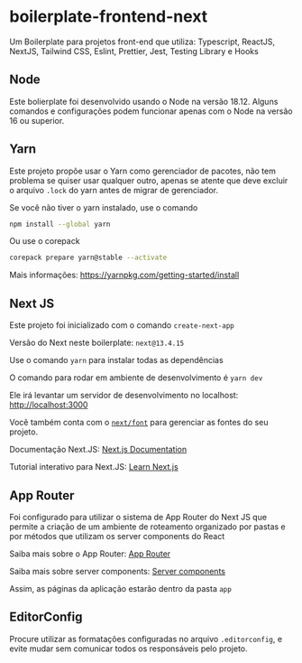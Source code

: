 # boilerplate-frontend-next
Um Boilerplate para projetos front-end que utiliza: Typescript, ReactJS, NextJS, Tailwind CSS,  Eslint, Prettier, Jest, Testing Library e Hooks

## Node

Este bolierplate foi desenvolvido usando o Node na versão 18.12. Alguns comandos e configurações podem funcionar apenas com o Node na versão 16 ou superior.

## Yarn

Este projeto propõe usar o Yarn como gerenciador de pacotes, não tem problema se quiser usar qualquer outro, apenas se atente que deve excluir o arquivo ``.lock`` do yarn antes de migrar de gerenciador.

Se você não tiver o yarn instalado, use o comando

```bash
npm install --global yarn
```

Ou use o corepack

```bash
corepack prepare yarn@stable --activate
```

Mais informações: https://yarnpkg.com/getting-started/install

## Next JS

Este projeto foi inicializado com o comando `create-next-app`

Versão do Next neste boilerplate: `next@13.4.15`

Use o comando `yarn` para instalar todas as dependências

O comando para rodar em ambiente de desenvolvimento é `yarn dev`

Ele irá levantar um servidor de desenvolvimento no localhost: [http://localhost:3000](http://localhost:3000)

Você também conta com o [`next/font`](https://nextjs.org/docs/basic-features/font-optimization) para gerenciar as fontes do seu projeto.

Documentação Next.JS: [Next.js Documentation](https://nextjs.org/docs)

Tutorial interativo para Next.JS: [Learn Next.js](https://nextjs.org/learn)
## App Router

Foi configurado para utilizar o sistema de App Router do Next JS que permite a criação de um ambiente de roteamento organizado por pastas e por métodos que utilizam os server components do React

Saiba mais sobre o App Router: [App Router](https://nextjs.org/docs/app/building-your-application/routing#the-app-router)

Saiba mais sobre server components: [Server components](https://nextjs.org/docs/getting-started/react-essentials#server-components)

Assim, as páginas da aplicação estarão dentro da pasta `app`

## EditorConfig

Procure utilizar as formatações configuradas no arquivo `.editorconfig`, e evite mudar sem comunicar todos os responsáveis pelo projeto.

